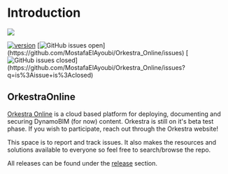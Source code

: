 # Introduction

![](https://datashapes.files.wordpress.com/2020/04/orkestrafull_beta.png?w=2000)

[![version](https://img.shields.io/badge/version-0.1.7-blue.svg)](https://github.com/MostafaElAyoubi/Orkestra_Online/releases) [![GitHub issues open](https://img.shields.io/github/issues/MostafaElAyoubi/Orkestra_Online.svg?)](https://github.com/MostafaElAyoubi/Orkestra_Online/issues) [![GitHub issues closed](https://img.shields.io/github/issues-closed/MostafaElAyoubi/Orkestra_Online.svg?)](https://github.com/MostafaElAyoubi/Orkestra_Online/issues?q=is%3Aissue+is%3Aclosed)

## OrkestraOnline

[Orkestra Online](https://www.orkestra.online) is a cloud based platform for deploying, documenting and securing DynamoBIM \(for now\) content. Orkestra is still on it's beta test phase. If you wish to participate, reach out through the Orkestra website!

This space is to report and track issues. It also makes the resources and solutions available to everyone so feel free to search/browse the repo.

All releases can be found under the [release](https://github.com/MostafaElAyoubi/Orkestra_Online/releases) section.

